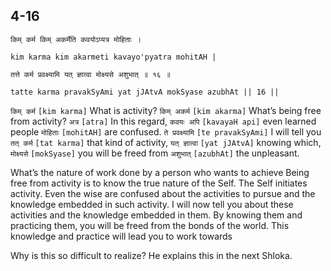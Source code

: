 ## 4-16


```shloka-sa
किम् कर्म किम् अकर्मेति कवयोऽप्यत्र मोहिताः ।
```
```shloka-sa-hk
kim karma kim akarmeti kavayo'pyatra mohitAH |
```
```shloka-sa
तत्ते कर्म प्रवक्ष्यामि यत् ज्ञात्वा मोक्ष्यसे अशुभात् ॥ १६ ॥
```
```shloka-sa-hk
tatte karma pravakSyAmi yat jJAtvA mokSyase azubhAt || 16 ||
```

`किम् कर्म` `[kim karma]` What is activity? `किम् अकर्म` `[kim akarma]` What’s being free from activity? `अत्र` `[atra]` In this regard, `कवयः अपि` `[kavayaH api]` even learned people `मोहिताः` `[mohitAH]` are confused. `ते प्रवक्ष्यामि` `[te pravakSyAmi]` I will tell you `तत् कर्म` `[tat karma]` that kind of activity, `यत् ज्ञात्वा` `[yat jJAtvA]` knowing which, `मोक्ष्यसे` `[mokSyase]` you will be freed from `अशुभात्` `[azubhAt]` the unpleasant.



What’s the nature of work done by a person who wants to achieve 
Being free from activity is to know the true nature of the Self. The Self initiates activity. Even the wise are confused about the activities to pursue and the knowledge embedded in such activity.
I will now tell you about these activities and the knowledge embedded in them. By knowing them and practicing them, you will be freed from the bonds of the world. This knowledge and practice will lead you to work towards 



Why is this so difficult to realize? He explains this in the next Shloka.

